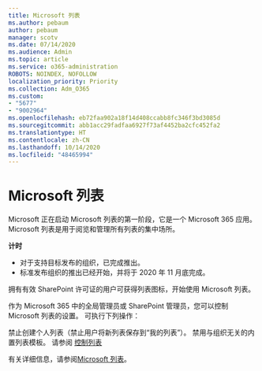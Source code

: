 ```yaml
---
title: Microsoft 列表
ms.author: pebaum
author: pebaum
manager: scotv
ms.date: 07/14/2020
ms.audience: Admin
ms.topic: article
ms.service: o365-administration
ROBOTS: NOINDEX, NOFOLLOW
localization_priority: Priority
ms.collection: Adm_O365
ms.custom:
- "5677"
- "9002964"
ms.openlocfilehash: eb72faa902a18f14d408ccabb8fc346f3bd3085d
ms.sourcegitcommit: abb1acc29fadfaa6927f73af4452ba2cfc452fa2
ms.translationtype: HT
ms.contentlocale: zh-CN
ms.lasthandoff: 10/14/2020
ms.locfileid: "48465994"
---
```

# <a name="microsoft-lists"></a>Microsoft 列表

Microsoft 正在启动 Microsoft 列表的第一阶段，它是一个 Microsoft 365 应用。 Microsoft 列表是用于阅览和管理所有列表的集中场所。  
  
**计时**  

- 对于支持目标发布的组织，已完成推出。
- 标准发布组织的推出已经开始，并将于 2020 年 11 月底完成。

拥有有效 SharePoint 许可证的用户可获得列表图标，开始使用 Microsoft 列表。

作为 Microsoft 365 中的全局管理员或 SharePoint 管理员，您可以控制 Microsoft 列表的设置。 可执行下列操作：

禁止创建个人列表（禁止用户将新列表保存到“我的列表”）。
禁用与组织无关的内置列表模板。
请参阅 [控制列表](https://docs.microsoft.com/sharepoint/control-lists)

有关详细信息，请参阅[Microsoft 列表](https://aka.ms/microsoftlists)。
